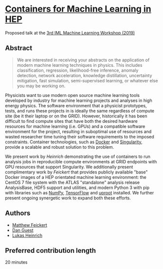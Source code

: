 # [Containers for Machine Learning in HEP](https://indico.cern.ch/event/766872/contributions/3357988/)

Proposed talk at the [3rd IML Machine Learning Workshop (2019)](https://indico.cern.ch/event/766872/)

## Abstract

> We are interested in receiving your abstracts on the application of modern machine learning techniques in physics. This includes classification, regression, likelihood-free inference, anomaly detection, network acceleration, knowledge distillation, uncertainty mitigation, fast simulation, semi-supervised learning, or whatever else you may be working on.

Physicists want to use modern open source machine learning tools developed by industry for machine learning projects and analyses in high energy physics. The software environment that a physicist prototypes, tests, and runs these projects in is ideally the same regardless of compute site (be it their laptop or on the GRID). However, historically it has been difficult to find compute sites that have both the desired hardware resources for machine learning (i.e. GPUs) and a compatible software environment for the project, resulting in suboptimal use of resources and wasted researcher time tuning their software requirements to the imposed constraints. Container technologies, such as [Docker](https://www.docker.com/) and [Singularity](https://www.sylabs.io/singularity/), provide a scalable and robust solution to this problem.

We present work by _Heinrich_ demonstrating the use of containers to run analysis jobs in reproducible compute environments at GRID endpoints with GPU resources that support Singularity. We additionally present complimentary work by _Feickert_ that provides publicly available "base" Docker images of a HEP orientated machine learning environment: the CentOS 7 file system with the ATLAS "standalone" analysis release AnalysisBase, HDF5 support and utilities, and modern Python 3 with pip with libraries such as [NumPy](https://github.com/numpy/numpy), [TensorFlow](https://github.com/tensorflow/tensorflow) and [uproot](https://github.com/scikit-hep/uproot) installed. We further present ongoing synergetic work to expand both these efforts.

## Authors

- [Matthew Feickert](http://www.matthewfeickert.com/)
- [Dan Guest](https://github.com/dguest)
- [Lukas Heinrich](http://www.lukasheinrich.com/)

## Preferred contribution length

20 minutes
